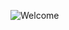 ![Welcome](https://media.licdn.com/dms/image/C4E16AQEcNhGRC1fEkQ/profile-displaybackgroundimage-shrink_350_1400/0/1659980259922?e=1677715200&v=beta&t=BpG5hb7ovbG2MCcogABomCkXT-oDtzO6qUxNYVW8nmU)
